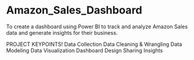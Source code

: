 # Amazon_Sales_Dashboard

To create a dashboard using Power BI to track and analyze Amazon Sales data and generate insights for their business.

PROJECT KEYPOINTS!
Data Collection
Data Cleaning & Wrangling
Data Modeling
Data Visualization
Dashboard Design
Sharing Insights




